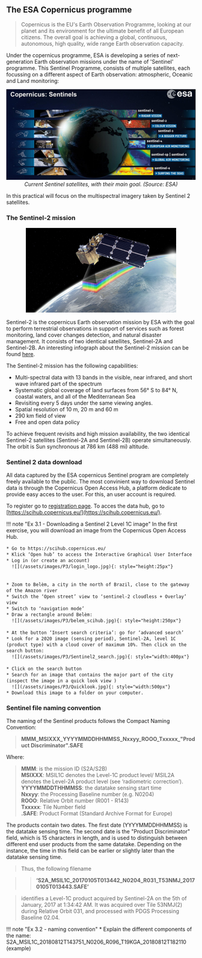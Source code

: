 ## The ESA Copernicus programme

> Copernicus is the EU's Earth Observation Programme, looking at our planet and its environment for the ultimate benefit of all European citizens. The overall goal is achieving a global, continuous, autonomous, high quality, wide range Earth observation capacity. 

Under the copernicus programme, ESA is developing a series of next-generation Earth observation missions under the name of 'Sentinel' programme. This Sentinel Programme, consists of multiple satellites, each focussing on a different aspect of Earth observation: atmospheric, Oceanic and Land monitoring:

<p align="center">

<img src="assets/images/P3/Sentinel_overview.jpg" width="650">
<em> Current Sentinel satellites, with their main goal. (Source: ESA) </em> 
</p>


In this practical will focus on the multispectral imagery taken by Sentinel 2 satellites. 

### The Sentinel-2 mission

<p align="center">
<img src="assets/images/P3/Sentinel2.jpg" width="400">
</p>



Sentinel-2 is the copernicus Earth observation mission by ESA with the goal to perform terrestrial observations in support of services such as forest monitoring, land cover changes detection, and natural disaster management. It consists of two identical satellites, Sentinel-2A and Sentinel-2B. An interesting infograph about the Sentinel-2 mission can be found [here](https://sentinel.esa.int/documents/247904/4180891/Sentinel-2-infographic.pdf). 

The Sentinel-2 mission has the following capabilities:

- Multi-spectral data with 13 bands in the visible, near infrared, and short wave infrared part of the spectrum
- Systematic global coverage of land surfaces from 56° S to 84° N, coastal waters, and all of the Mediterranean Sea
- Revisiting every 5 days under the same viewing angles. 
- Spatial resolution of 10 m, 20 m and 60 m
- 290 km field of view
- Free and open data policy

To achieve frequent revisits and high mission availability, the two identical Sentinel-2 satellites (Sentinel-2A and Sentinel-2B) operate simultaneously. The orbit is Sun synchronous at 786 km (488 mi) altitude. 

### Sentinel 2 data download

All data captured by the ESA copernicus Sentinel program are completely freely available to the public. The most convinient way to download Sentinel data is through the Copernicus Open Access Hub, a platform dedicate to provide easy acces to the user. For this, an user account is required.  

To register go to [registration page](https://scihub.copernicus.eu/dhus/#/self-registration). To acces the data hub, go to [https://scihub.copernicus.eu/](https://scihub.copernicus.eu/).



!!! note "Ex 3.1 - Downloading a Sentinel 2 Level 1C image"
    In the first exercise, you will download an image from the Copernicus Open Access Hub.  

    * Go to https://scihub.copernicus.eu/ 
    * Klick ‘Open hub’ to access the Interactive Graphical User Interface
    * Log in (or create an account)  
      ![](/assets/images/P3/login_logo.jpg){: style="height:25px"}  
     

    * Zoom to Belèm, a city in the north of Brazil, close to the gateway of the Amazon river
    * Switch the ‘Open street’ view to ‘sentinel-2 cloudless + Overlay’ view 
    * Switch to ‘navigation mode’
    * Draw a rectangle around Belèm:  
      ![](/assets/images/P3/belem_scihub.jpg){: style="height:250px"}  

    * At the button ‘Insert search criteria’: go for ‘advanced search’
    * Look for a 2020 image (sensing period), Sentinel-2A, level 1C (product type) with a cloud cover of maximum 10%. Then click on the search button:  
      ![](/assets/images/P3/Sentinel2_search.jpg){: style="width:400px"}  
 
    * Click on the search button  
    * Search for an image that contains the major part of the city (inspect the image in a quick look view )
      ![](/assets/images/P3/Quicklook.jpg){: style="width:500px"}
    * Download this image to a folder on your computer.


### Sentinel file naming convention
The naming of the Sentinel products follows the Compact Naming Convention:
> **MMM_MSIXXX_YYYYMMDDHHMMSS_Nxxyy_ROOO_Txxxxx_"Product Discriminator".SAFE**  

Where:    
> **MMM**: is the mission ID (S2A/S2B)  
> **MSIXXX**: MSIL1C denotes the Level-1C product level/ MSIL2A denotes the Level-2A product level (see ‘radiometric correction’).  
> **YYYYMMDDTHHMMSS**: the datatake sensing start time  
> **Nxxyy**: the Processing Baseline number (e.g. N0204)  
> **ROOO**: Relative Orbit number (R001 - R143)  
> **Txxxxx**: Tile Number field  
> **.SAFE**: Product Format (Standard Archive Format for Europe)  

The products contain two dates. The first date (YYYYMMDDHHMMSS) is the datatake sensing time. The second date is the "Product Discriminator" field, which is 15 characters in length, and is used to distinguish between different end user products from the same datatake. Depending on the instance, the time in this field can be earlier or slightly later than the datatake sensing time.  

> Thus, the following filename  

>>**‘S2A_MSIL1C_20170105T013442_N0204_R031_T53NMJ_20170105T013443.SAFE’**  

> identifies a Level-1C product acquired by Sentinel-2A on the 5th of January, 2017 at 1:34:42 AM. It was acquired over Tile 53NMJ(2) during Relative Orbit 031, and processed with PDGS Processing Baseline 02.04.


!!! note "Ex 3.2 - naming convention"
    * Explain the different components of the name: S2A_MSIL1C_20180812T143751_N0206_R096_T19KGA_20180812T182110 (example)
